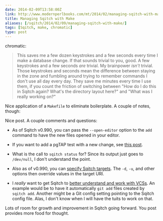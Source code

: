 ```yaml
--- 
date: 2014-02-09T13:58:00Z
link: http://www.modernperlbooks.com/mt/2014/02/managing-sqitch-with-make.html
title: Managing Sqitch with Make
aliases: [/sqitch/2014/02/09/managing-sqitch-with-make/]
tags: [Sqitch, make, chromatic]
type: post
---
```


chromatic:

> This saves me a few dozen keystrokes and a few seconds every time I make a
> database change. If that sounds trivial to you, good. A few keystrokes and a
> few seconds *are* trivial. My brainpower *isn't* trivial. Those keystrokes
> and seconds mean the difference between staying in the zone and fumbling
> around trying to remember commands I don't use all day every day. They save
> me minutes every time I use them, if you count the friction of switching
> between "How do I do this in Sqitch again? What's the directory layout here?"
> and "What was I really working on?"

Nice application of a `Makefile` to eliminate boilerplate. A couple of notes, though:

Nice post. A couple comments and questions:

* As of Sqitch v0.990, you can pass the `--open-editor` option to the `add`
  command to have the new files opened in your editor.

* If you want to add a pgTAP test with a new change, see [this post].

* What is the call to `sqitch status` for? Since its output just goes to
  `/dev/null`, I don't understand the point.

* Also as of v0.990, you can [specify Sqitch targets]. The `-d`, `-u`, and
  other options then override values in the target URI.

* I *really* want to get Sqitch to [better understand and work with VCSs]. An
  example would be to have it automatically `git add` files created by
  `sqitch add`. Another might be a Git config setting pointing to the Sqitch
  config file. Alas, I don't know when I will have the tuits to work on that.

Lots of room for growth and improvement in Sqitch going forward. You post provides more food for thought.

[this post]: /sqitch/2014/01/13/templating-tests-with-sqitch/ "Templating Tests with Sqitch"
[specify Sqitch targets]: /sqitch/2014/01/09/sqitch-on-target/ "Sqitch on Target"
[better understand and work with VCSs]: https://github.com/theory/sqitch/issues/25 "Add VCS Integration to Sqitch"
